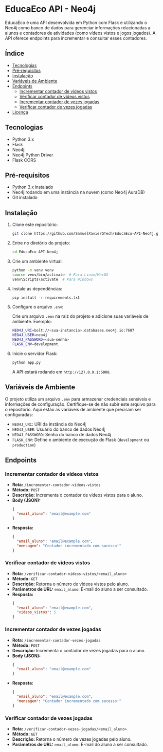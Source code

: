 # EducaEco API - Neo4j

EducaEco é uma API desenvolvida em Python com Flask e utilizando o Neo4j como banco de dados para gerenciar informações relacionadas a alunos e contadores de atividades (como vídeos vistos e jogos jogados). A API oferece endpoints para incrementar e consultar esses contadores.

## Índice

- [Tecnologias](#tecnologias)
- [Pré-requisitos](#pré-requisitos)
- [Instalação](#instalação)
- [Variáveis de Ambiente](#variáveis-de-ambiente)
- [Endpoints](#endpoints)
  - [Incrementar contador de vídeos vistos](#incrementar-contador-de-vídeos-vistos)
  - [Verificar contador de vídeos vistos](#verificar-contador-de-vídeos-vistos)
  - [Incrementar contador de vezes jogadas](#incrementar-contador-de-vezes-jogadas)
  - [Verificar contador de vezes jogadas](#verificar-contador-de-vezes-jogadas)
- [Licença](#licença)

## Tecnologias

- Python 3.x
- Flask
- Neo4j
- Neo4j Python Driver
- Flask CORS

## Pré-requisitos

- Python 3.x instalado
- Neo4j rodando em uma instância na nuvem (como Neo4j AuraDB)
- Git instalado

## Instalação

1. Clone este repositório:

    ```bash
    git clone https://github.com/SamuelXavierGTech/EducaEco-API-Neo4j.git
    ```

2. Entre no diretório do projeto:

    ```bash
    cd EducaEco-API-Neo4j
    ```

3. Crie um ambiente virtual:

    ```bash
    python -m venv venv
    source venv/bin/activate  # Para Linux/MacOS
    venv\Scripts\activate  # Para Windows
    ```

4. Instale as dependências:

    ```bash
    pip install -r requirements.txt
    ```

5. Configure o arquivo `.env`:

    Crie um arquivo `.env` na raiz do projeto e adicione suas variáveis de ambiente. Exemplo:

    ```bash
    NEO4J_URI=bolt://<sua-instancia>.databases.neo4j.io:7687
    NEO4J_USER=neo4j
    NEO4J_PASSWORD=<sua-senha>
    FLASK_ENV=development
    ```

6. Inicie o servidor Flask:

    ```bash
    python app.py
    ```

    A API estará rodando em `http://127.0.0.1:5000`.

## Variáveis de Ambiente

O projeto utiliza um arquivo `.env` para armazenar credenciais sensíveis e informações de configuração. Certifique-se de não subir este arquivo para o repositório. Aqui estão as variáveis de ambiente que precisam ser configuradas:

- `NEO4J_URI`: URI da instância do Neo4j
- `NEO4J_USER`: Usuário do banco de dados Neo4j
- `NEO4J_PASSWORD`: Senha do banco de dados Neo4j
- `FLASK_ENV`: Define o ambiente de execução do Flask (`development` ou `production`)

## Endpoints

### Incrementar contador de vídeos vistos

- **Rota:** `/incrementar-contador-videos-vistos`
- **Método:** `POST`
- **Descrição:** Incrementa o contador de vídeos vistos para o aluno.
- **Body (JSON):**
    ```json
    {
      "email_aluno": "email@example.com"
    }
    ```
- **Resposta:**
    ```json
    {
      "email_aluno": "email@example.com",
      "mensagem": "Contador incrementado com sucesso!"
    }
    ```

### Verificar contador de vídeos vistos

- **Rota:** `/verificar-contador-videos-vistos/<email_aluno>`
- **Método:** `GET`
- **Descrição:** Retorna o número de vídeos vistos pelo aluno.
- **Parâmetros de URL:** `email_aluno`: E-mail do aluno a ser consultado.
- **Resposta:**
    ```json
    {
      "email_aluno": "email@example.com",
      "videos_vistos": 5
    }
    ```

### Incrementar contador de vezes jogadas

- **Rota:** `/incrementar-contador-vezes-jogadas`
- **Método:** `POST`
- **Descrição:** Incrementa o contador de vezes jogadas para o aluno.
- **Body (JSON):**
    ```json
    {
      "email_aluno": "email@example.com"
    }
    ```
- **Resposta:**
    ```json
    {
      "email_aluno": "email@example.com",
      "mensagem": "Contador incrementado com sucesso!"
    }
    ```

### Verificar contador de vezes jogadas

- **Rota:** `/verificar-contador-vezes-jogadas/<email_aluno>`
- **Método:** `GET`
- **Descrição:** Retorna o número de vezes jogadas pelo aluno.
- **Parâmetros de URL:** `email_aluno`: E-mail do aluno a ser consultado.
